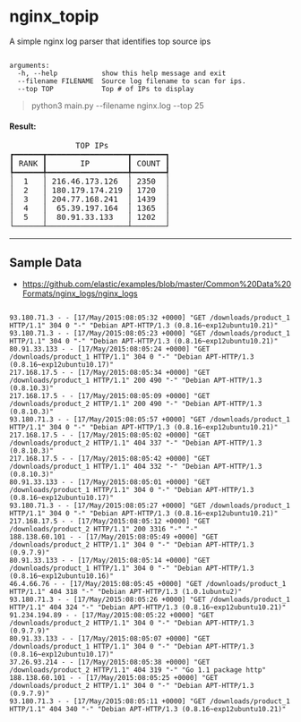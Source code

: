 # nginx_topip
A simple nginx log parser that identifies top source ips

<pre><code>
arguments:
  -h, --help           show this help message and exit
  --filename FILENAME  Source log filename to scan for ips.
  --top TOP            Top # of IPs to display
</code></pre>

> python3 main.py --filename nginx.log --top 25

#### Result:
<pre>
              TOP IPs 
┏━━━━━━┳━━━━━━━━━━━━━━━━━┳━━━━━━━┓
┃ RANK ┃       IP        ┃ COUNT ┃
┡━━━━━━╇━━━━━━━━━━━━━━━━━╇━━━━━━━┩
│  1   │ 216.46.173.126  │ 2350  │
│  2   │ 180.179.174.219 │ 1720  │
│  3   │ 204.77.168.241  │ 1439  │
│  4   │  65.39.197.164  │ 1365  │
│  5   │  80.91.33.133   │ 1202  │
└──────┴─────────────────┴───────┘
</pre>
---
## Sample Data
- https://github.com/elastic/examples/blob/master/Common%20Data%20Formats/nginx_logs/nginx_logs
<pre><code>
93.180.71.3 - - [17/May/2015:08:05:32 +0000] "GET /downloads/product_1 HTTP/1.1" 304 0 "-" "Debian APT-HTTP/1.3 (0.8.16~exp12ubuntu10.21)"
93.180.71.3 - - [17/May/2015:08:05:23 +0000] "GET /downloads/product_1 HTTP/1.1" 304 0 "-" "Debian APT-HTTP/1.3 (0.8.16~exp12ubuntu10.21)"
80.91.33.133 - - [17/May/2015:08:05:24 +0000] "GET /downloads/product_1 HTTP/1.1" 304 0 "-" "Debian APT-HTTP/1.3 (0.8.16~exp12ubuntu10.17)"
217.168.17.5 - - [17/May/2015:08:05:34 +0000] "GET /downloads/product_1 HTTP/1.1" 200 490 "-" "Debian APT-HTTP/1.3 (0.8.10.3)"
217.168.17.5 - - [17/May/2015:08:05:09 +0000] "GET /downloads/product_2 HTTP/1.1" 200 490 "-" "Debian APT-HTTP/1.3 (0.8.10.3)"
93.180.71.3 - - [17/May/2015:08:05:57 +0000] "GET /downloads/product_1 HTTP/1.1" 304 0 "-" "Debian APT-HTTP/1.3 (0.8.16~exp12ubuntu10.21)"
217.168.17.5 - - [17/May/2015:08:05:02 +0000] "GET /downloads/product_2 HTTP/1.1" 404 337 "-" "Debian APT-HTTP/1.3 (0.8.10.3)"
217.168.17.5 - - [17/May/2015:08:05:42 +0000] "GET /downloads/product_1 HTTP/1.1" 404 332 "-" "Debian APT-HTTP/1.3 (0.8.10.3)"
80.91.33.133 - - [17/May/2015:08:05:01 +0000] "GET /downloads/product_1 HTTP/1.1" 304 0 "-" "Debian APT-HTTP/1.3 (0.8.16~exp12ubuntu10.17)"
93.180.71.3 - - [17/May/2015:08:05:27 +0000] "GET /downloads/product_1 HTTP/1.1" 304 0 "-" "Debian APT-HTTP/1.3 (0.8.16~exp12ubuntu10.21)"
217.168.17.5 - - [17/May/2015:08:05:12 +0000] "GET /downloads/product_2 HTTP/1.1" 200 3316 "-" "-"
188.138.60.101 - - [17/May/2015:08:05:49 +0000] "GET /downloads/product_2 HTTP/1.1" 304 0 "-" "Debian APT-HTTP/1.3 (0.9.7.9)"
80.91.33.133 - - [17/May/2015:08:05:14 +0000] "GET /downloads/product_1 HTTP/1.1" 304 0 "-" "Debian APT-HTTP/1.3 (0.8.16~exp12ubuntu10.16)"
46.4.66.76 - - [17/May/2015:08:05:45 +0000] "GET /downloads/product_1 HTTP/1.1" 404 318 "-" "Debian APT-HTTP/1.3 (1.0.1ubuntu2)"
93.180.71.3 - - [17/May/2015:08:05:26 +0000] "GET /downloads/product_1 HTTP/1.1" 404 324 "-" "Debian APT-HTTP/1.3 (0.8.16~exp12ubuntu10.21)"
91.234.194.89 - - [17/May/2015:08:05:22 +0000] "GET /downloads/product_2 HTTP/1.1" 304 0 "-" "Debian APT-HTTP/1.3 (0.9.7.9)"
80.91.33.133 - - [17/May/2015:08:05:07 +0000] "GET /downloads/product_1 HTTP/1.1" 304 0 "-" "Debian APT-HTTP/1.3 (0.8.16~exp12ubuntu10.17)"
37.26.93.214 - - [17/May/2015:08:05:38 +0000] "GET /downloads/product_2 HTTP/1.1" 404 319 "-" "Go 1.1 package http"
188.138.60.101 - - [17/May/2015:08:05:25 +0000] "GET /downloads/product_2 HTTP/1.1" 304 0 "-" "Debian APT-HTTP/1.3 (0.9.7.9)"
93.180.71.3 - - [17/May/2015:08:05:11 +0000] "GET /downloads/product_1 HTTP/1.1" 404 340 "-" "Debian APT-HTTP/1.3 (0.8.16~exp12ubuntu10.21)"
</code></pre>
